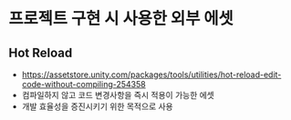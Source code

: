 # 프로젝트 구현 시 사용한 외부 에셋

## Hot Reload
 - https://assetstore.unity.com/packages/tools/utilities/hot-reload-edit-code-without-compiling-254358
 - 컴파일하지 않고 코드 변경사항을 즉시 적용이 가능한 에셋
 - 개발 효율성을 증진시키기 위한 목적으로 사용